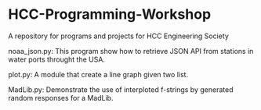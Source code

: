 # HCC-Programming-Workshop
A repository for programs and projects for HCC Engineering Society

noaa_json.py:  This program show how to retrieve JSON API from stations in water ports throught the USA. 


plot.py:  A module that create a line graph given two list.


MadLib.py:   Demonstrate the use of interploted f-strings by generated random responses for a MadLib.

